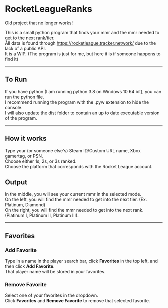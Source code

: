 # RocketLeagueRanks
Old project that no longer works!

This is a small python program that finds your mmr and the mmr needed to get to the next rank/tier.  
All data is found through https://rocketleague.tracker.network/ due to the lack of a public API.  
It is a WIP. (The program is just for me, but here it is if someone happens to find it)  

---
## To Run
If you have python (I am running python 3.8 on Windows 10 64 bit), you can run the python file.   
I recommend running the program with the .pyw extension to hide the console.  
I will also update the dist folder to contain an up to date executable version of the program.  

---
## How it works
Type your (or someone else's) Steam ID/Custom URL name, Xbox gamertag, or PSN.  
Choose either 1s, 2s, or 3s ranked.  
Choose the platform that corresponds with the Rocket League account.  

## Output
In the middle, you will see your current mmr in the selected mode.  
On the left, you will find the mmr needed to get into the next tier. (Ex. Platinum, Diamond)   
On the right, you will find the mmr needed to get into the next rank. (Platinum I, Platinum II, Platinum III). 

---
## Favorites
### Add Favorite
Type in a name in the player search bar, click **Favorites** in the top left, and then click **Add Favorite**.  
That player name will be stored in your favorites.  

### Remove Favorite
Select one of your favorites in the dropdown.  
Click **Favorites** and **Remove Favorite** to remove that selected favorite.  

